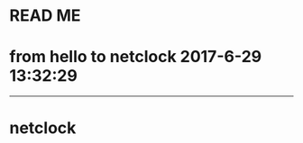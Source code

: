 # READ ME
# from hello to netclock 2017-6-29 13:32:29
-------------------------------------------------------------------------------
# netclock
